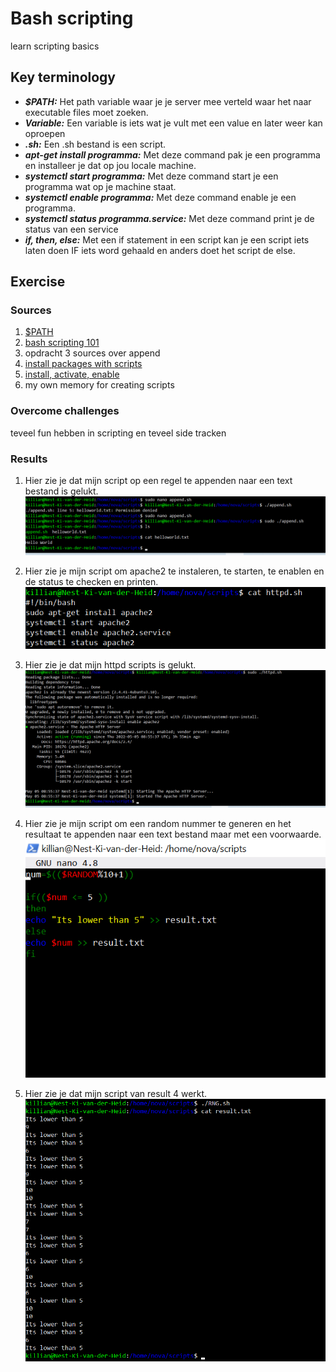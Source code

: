 # Bash scripting 
learn scripting basics

## Key terminology
 - ***$PATH:*** Het path variable waar je je server mee verteld waar het naar executable files moet zoeken.
 - ***Variable:*** Een variable is iets wat je vult met een value en later weer kan oproepen
 - ***.sh:*** Een .sh bestand is een script. 
 - ***apt-get install programma:*** Met deze command pak je een programma en installeer je dat op jou locale machine.
 - ***systemctl start programma:*** Met deze command start je een programma wat op je machine staat.
 - ***systemctl enable programma:*** Met deze command enable je een programma.
 - ***systemctl status programma.service:*** Met deze command print je de status van een service
 - ***if, then, else:*** Met een if statement in een script kan je een script iets laten doen IF iets word gehaald en anders doet het script de else.
 


## Exercise
### Sources
1. [$PATH](https://opensource.com/article/17/6/set-path-linux)
2. [bash scripting 101](https://linuxconfig.org/bash-scripting-tutorial)
3. opdracht 3 sources over append
4. [install packages with scripts](https://blog.devgenius.io/create-a-bash-script-to-install-your-packages-automatically-55b7f0638f3e)
5. [install, activate, enable](https://docs.rackspace.com/support/how-to/centos-7-apache-and-php-install/)
6. my own memory for creating scripts





### Overcome challenges
teveel fun hebben in scripting en teveel side tracken


### Results

1. Hier zie je dat mijn script op een regel te appenden naar een text bestand is gelukt.
![SS](../../00_includes/LNX-07/scriptexe.png)

2. Hier zie je mijn script om apache2 te instaleren, te starten, te enablen en de status te checken en printen.
![SS](../../00_includes/LNX-07/script2.png)

3. Hier zie je dat mijn httpd scripts is gelukt.
![SS](../../00_includes/LNX-07/scriptstatus.png)

4. Hier zie je mijn script om een random nummer te generen en het resultaat te appenden naar een text bestand maar met een voorwaarde.
![SS](../../00_includes/LNX-07/rngscript.png)

5. Hier zie je dat mijn script van result 4 werkt.
![SS](../../00_includes/LNX-07/rngresult.png)

